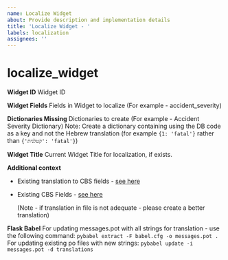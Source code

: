 ```yaml
---
name: Localize Widget
about: Provide description and implementation details
title: 'Localize Widget - '
labels: localization
assignees: ''
---
```


# localize\_widget

**Widget ID** Widget ID

**Widget Fields** Fields in Widget to localize \(For example - accident\_severity\)

**Dictionaries Missing** Dictionaries to create \(For example - Accident Severity Dictionary\) Note: Create a dictionary containing using the DB code as a key and not the Hebrew translation \(for example `{1: 'fatal'}` rather than `{'קטלנית': 'fatal'}`\)

**Widget Title** Current Widget Title for localization, if exists.

**Additional context**

* Existing translation to CBS fields - [see here](https://docs.google.com/spreadsheets/d/1gjeMsPEWayMZ4Z0tGDKkL0mDsXgIRQ4-aAadRpEP9Oc/edit?usp=sharing)
* Existing CBS Fields - [see here](https://docs.google.com/spreadsheets/d/1qaVV7NKXVYNmnxKZ4he2MKZDAjWPHiHfq-U5dcNZM5k/edit?usp=sharing)

  \(Note - if translation in file is not adequate - please create a better translation\)

**Flask Babel** For updating messages.pot with all strings for translation - use the following command: `pybabel extract -F babel.cfg -o messages.pot .` For updating existing po files with new strings: `pybabel update -i messages.pot -d translations`

